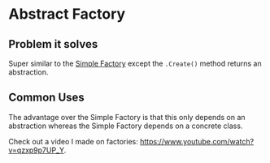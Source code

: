 # Abstract Factory

## Problem it solves
Super similar to the [Simple Factory](../SimpleFactory/README.md) except the `.Create()` method returns an abstraction.

## Common Uses
The advantage over the Simple Factory is that this only depends on an abstraction whereas the Simple Factory depends on a concrete class.

Check out a video I made on factories: https://www.youtube.com/watch?v=qzxp9p7UP_Y.